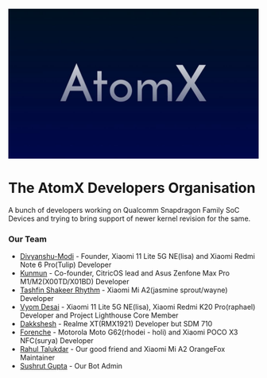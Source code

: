 ![AtomX-Developers](https://github.com/Atom-X-Devs/.github/blob/main/banner.jpg)

The AtomX Developers Organisation
=================================
A bunch of developers working on Qualcomm Snapdragon Family SoC Devices and trying to bring support of newer kernel revision for the same.

### Our Team

- [Divyanshu-Modi](https://github.com/Divyanshu-Modi) - Founder, Xiaomi 11 Lite 5G NE(lisa) and Xiaomi Redmi Note 6 Pro(Tulip) Developer
- [Kunmun](https://github.com/ElectroPerf) - Co-founder, CitricOS lead and Asus Zenfone Max Pro M1/M2(X00TD/X01BD) Developer
- [Tashfin Shakeer Rhythm](https://github.com/Tashar02) - Xiaomi Mi A2(jasmine sprout/wayne) Developer
- [Vyom Desai](https://github.com/CannedShroud) - Xiaomi 11 Lite 5G NE(lisa), Xiaomi Redmi K20 Pro(raphael) Developer and Project Lighthouse Core Member
- [Dakkshesh](https://github.com/dakkshesh07) - Realme XT(RMX1921) Developer but SDM 710
- [Forenche](https://github.com/Forenche) - Motorola Moto G62(rhodei - holi) and Xiaomi POCO X3 NFC(surya) Developer
- [Rahul Talukdar](https://github.com/RealAkira) - Our good friend and Xiaomi Mi A2 OrangeFox Maintainer
- [Sushrut Gupta](https://github.com/Sushrut1101) - Our Bot Admin
